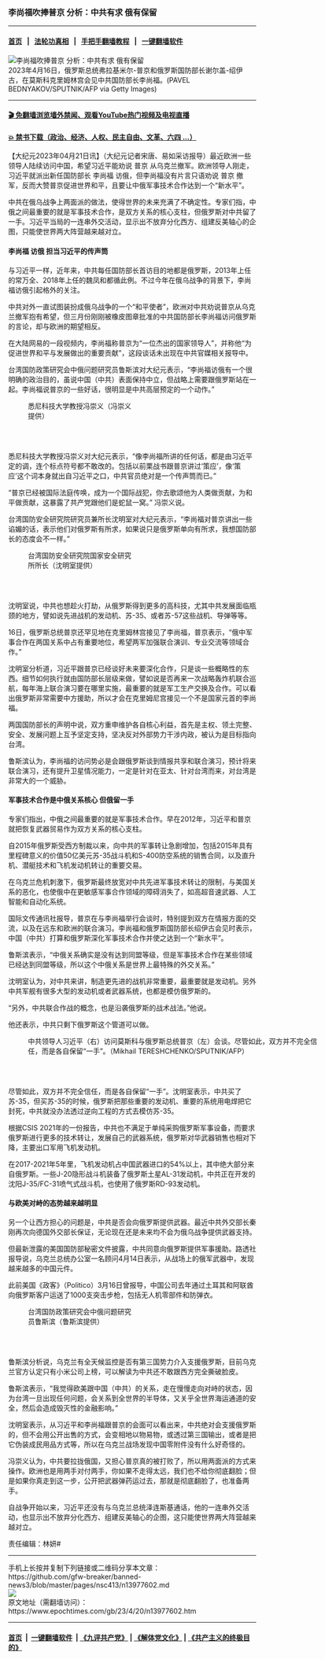 ### 李尚福吹捧普京 分析：中共有求 俄有保留
------------------------

#### [首页](https://github.com/gfw-breaker/banned-news3/blob/master/README.md) &nbsp;&nbsp;|&nbsp;&nbsp; [法轮功真相](https://github.com/begood0513/basic/blob/master/README.md)  &nbsp;&nbsp;|&nbsp;&nbsp; [手把手翻墙教程](https://github.com/gfw-breaker/guides/wiki)  &nbsp;&nbsp;|&nbsp;&nbsp; [一键翻墙软件](https://github.com/gfw-breaker/nogfw/blob/master/README.md)  



<div><img alt="李尚福吹捧普京 分析：中共有求 俄有保留" class="attachment-djy_600_400 size-djy_600_400 wp-post-image" src="https://i.epochtimes.com/assets/uploads/2023/04/id13976538-GettyImages-1251907856-600x400.jpg"/>
<div class="caption">
 2023年4月16日，俄罗斯总统弗拉基米尔-普京和俄罗斯国防部长谢尔盖-绍伊古，在莫斯科克里姆林宫会见中共国防部长李尚福。(PAVEL BEDNYAKOV/SPUTNIK/AFP via Getty Images)
</div></div><hr/>

#### [ 🎬  免翻墙浏览墙外禁闻、观看YouTube热门视频及电视直播](https://github.com/gfw-breaker/HelloWorld)

#### [ 💥  禁书下载（政治、经济、人权、民主自由、文革、六四 ...）](https://github.com/gfw-breaker/books/blob/master/README.md)

<div><p>
 【大纪元2023年04月21日讯】（大纪元记者宋唐、易如采访报导）最近欧洲一些领导人陆续访问中国，希望习近平能劝说
 <ok href="https://www.epochtimes.com/gb/tag/%E6%99%AE%E4%BA%AC.html">
  普京
 </ok>
 从乌克兰撤军。欧洲领导人刚走，习近平就派出新任国防部长
 <ok href="https://www.epochtimes.com/gb/tag/%E6%9D%8E%E5%B0%9A%E7%A6%8F.html">
  李尚福
 </ok>
 访俄，但李尚福没有片言只语劝说
 <ok href="https://www.epochtimes.com/gb/tag/%E6%99%AE%E4%BA%AC.html">
  普京
 </ok>
 撤军，反而大赞普京促进世界和平，且要让中俄军事技术合作达到一个“新水平”。
</p>
<p>
 中共在俄乌战争上两面派的做法，使得世界的未来充满了不确定性。专家们指，中俄之间最重要的就是军事技术合作，是双方关系的核心支柱，但俄罗斯对中共留了一手。习近平当局的一连串外交活动，显示出不放弃分化西方、组建反美轴心的企图，只能使世界两大阵营越来越对立。
</p>
<h4>
 <ok href="https://www.epochtimes.com/gb/tag/%E6%9D%8E%E5%B0%9A%E7%A6%8F.html">
  李尚福
 </ok>
 访俄 担当习近平的传声筒
</h4>
<p>
 与习近平一样，近年来，中共每任国防部长首访目的地都是俄罗斯，2013年上任的常万全、2018年上任的魏凤和都循此例。不过今年在俄乌战争的背景下，李尚福访俄引起格外的关注。
</p>
<p>
 中共对外一直试图装扮成俄乌战争的一个“和平使者”，欧洲对中共劝说普京从乌克兰撤军抱有希望，但三月份刚刚被橡皮图章批准的中共国防部长李尚福访问俄罗斯的言论，却与欧洲的期望相反。
</p>
<p>
 在大陆网易的一段视频内，李尚福称普京为“一位杰出的国家领导人”，并称他“为促进世界和平与发展做出的重要贡献”，这段谈话未出现在中共官媒相关报导中。
</p>
<p>
 台湾国防政策研究会中俄问题研究员鲁斯滨对大纪元表示，“李尚福访俄有一个很明确的政治目的，虽说中国（中共）表面保持中立，但战略上需要跟俄罗斯站在一起。李尚福说普京的一些好话，很明显是中共高层预定的一个动作。”
</p>
<figure aria-describedby="caption-attachment-13977783" class="wp-caption alignright" id="attachment_13977783" style="width: 210px">
 <ok href="https://i.epochtimes.com/assets/uploads/2023/04/id13977783-4aafbeb6d35845f52ef6ded0724e4712.jpg" target="_blank">
  <img alt="" class="wp-image-13977783" src="https://i.epochtimes.com/assets/uploads/2023/04/id13977783-4aafbeb6d35845f52ef6ded0724e4712.jpg"/>
 </ok>
 <br/><figcaption class="wp-caption-text" id="caption-attachment-13977783">
  悉尼科技大学教授冯崇义（冯崇义提供）
 </figcaption><br/>
</figure><br/>
<p>
 悉尼科技大学教授冯崇义对大纪元表示，“像李尚福所讲的任何话，都是由习近平定的调，连个标点符号都不敢改的。包括以前栗战书跟普京讲过‘策应’，像‘策应’这个词本身就出自习近平之口，中共官员绝对是一个传声筒而已。”
</p>
<p>
 “普京已经被国际法庭传唤，成为一个国际战犯，你去歌颂他为人类做贡献，为和平做贡献，这暴露了共产党跟他们是蛇鼠一窝。” 冯崇义说。
</p>
<p>
 台湾国防安全研究院研究员兼所长沈明室对大纪元表示，“李尚福对普京讲出一些谄媚的话，表示他们对俄罗斯有所求，如果说只是俄罗斯单向有所求，我想国防部长的态度会不一样。”
</p>
<figure aria-describedby="caption-attachment-13977802" class="wp-caption alignleft" id="attachment_13977802" style="width: 216px">
 <ok href="https://i.epochtimes.com/assets/uploads/2023/04/id13977802-e1a9c0a3b2444e68c242989e.jpg" target="_blank">
  <img alt="" class="wp-image-13977802" src="https://i.epochtimes.com/assets/uploads/2023/04/id13977802-e1a9c0a3b2444e68c242989e.jpg"/>
 </ok>
 <br/><figcaption class="wp-caption-text" id="caption-attachment-13977802">
  台湾国防安全研究院国家安全研究所所长（沈明室提供）
 </figcaption><br/>
</figure><br/>
<p>
 沈明室说，中共也想趁火打劫，从俄罗斯得到更多的高科技，尤其中共发展面临瓶颈的地方，譬如说先进战机的发动机、苏-35、或者苏-57这些战机、导弹等等。
</p>
<p>
 16日，俄罗斯总统普京还罕见地在克里姆林宫接见了李尚福，普京表示，“俄中军事合作在两国关系中占有重要地位，希望两军加强联合演训、专业交流等领域合作。”
</p>
<p>
 沈明室分析道，习近平跟普京已经谈好未来要深化合作，只是谈一些概略性的东西。细节如何执行就由国防部长层级来做，譬如说是否再来一次战略轰炸机联合巡航，每年海上联合演习要在哪里实施，最重要的就是军工生产交换及合作。可以看出俄罗斯非常需要中方援助，所以才会在克里姆尼宫接见一个不是国家元首的李尚福。
</p>
<p>
 两国国防部长的声明中说，双方重申维护各自核心利益，首先是主权、领土完整、安全、发展问题上互予坚定支持，坚决反对外部势力干涉内政，被认为是目标指向台湾。
</p>
<p>
 鲁斯滨认为，李尚福的访问势必是会跟俄罗斯谈到情报共享和联合演习，预计将来联合演习，还有提升卫星情况能力，一定是针对在亚太、针对台湾而来，对台湾是非常大的一个威胁。
</p>
<h4>
 军事技术合作是中俄关系核心 但俄留一手
</h4>
<p>
 专家们指出，中俄之间最重要的就是军事技术合作。早在2012年，习近平和普京就把恢复武器贸易作为双方关系的核心支柱。
</p>
<p>
 自2015年俄罗斯受西方制裁以来，向中共的军事转让急剧增加，包括2015年具有里程碑意义的价值50亿美元苏-35战斗机和S-400防空系统的销售合同，以及直升机、潜艇技术和飞机发动机转让的重要交易。
</p>
<p>
 在乌克兰危机刺激下，俄罗斯最终放宽对中共先进军事技术转让的限制，与美国关系的恶化，也使俄中在更敏感军事合作领域的障碍消失了，如高超音速武器、人工智能和自动化系统。
</p>
<p>
 国际文传通讯社报导，普京在与李尚福举行会谈时，特别提到双方在情报方面的交流，以及在远东和欧洲的联合演习。李尚福和俄罗斯国防部长绍伊古会见时表示，中国（中共）打算和俄罗斯深化军事技术合作并使之达到一个“新水平”。
</p>
<p>
 鲁斯滨表示，“中俄关系确实是没有达到同盟等级，但是军事技术合作在某些领域已经达到同盟等级，所以这个中俄关系是世界上最特殊的外交关系。”
</p>
<p>
 沈明室认为，对中共来讲，制造更先进的战机非常重要，最重要就是发动机。另外中共军舰有很多大型的发动机或者武器系统，也都是模仿俄罗斯的。
</p>
<p>
 “另外，中共联合作战的概念，也是沿袭俄罗斯的战术战法。”他说。
</p>
<p>
 他还表示，中共只剩下俄罗斯这个管道可以做。
</p>
<figure aria-describedby="caption-attachment-13964474" class="wp-caption aligncenter" id="attachment_13964474" style="width: 600px">
 <ok href="https://i.epochtimes.com/assets/uploads/2023/04/id13964474-607681.jpg" target="_blank">
  <img alt="" class="size-large wp-image-13964474" src="https://i.epochtimes.com/assets/uploads/2023/04/id13964474-607681-600x409.jpg"/>
 </ok>
 <br/><figcaption class="wp-caption-text" id="caption-attachment-13964474">
  中共领导人习近平（右）访问莫斯科与俄罗斯总统普京（左）会谈。尽管如此，双方并不完全信任，而是各自保留“一手”。（Mikhail TERESHCHENKO/SPUTNIK/AFP）
 </figcaption><br/>
</figure><br/>
<p>
 尽管如此，双方并不完全信任，而是各自保留“一手”。沈明室表示，中共买了苏-35，但买苏-35的时候，俄罗斯把那些重要的发动机、重要的系统用电焊把它封死，中共就没办法透过逆向工程的方式去模仿苏-35。
</p>
<p>
 根据CSIS 2021年的一份报告，中共也不满足于单纯采购俄罗斯军事设备，而要求俄罗斯进行更多的技术转让，发展自己的武器系统，俄罗斯对华武器销售也相对下降，主要出口军用飞机发动机。
</p>
<p>
 在2017-2021年5年里，飞机发动机占中国武器进口的54%以上，其中绝大部分来自俄罗斯。一些J-20隐形战斗机装备了俄罗斯土星AL-31发动机，中共正在开发的沈阳J-35/FC-31喷气式战斗机，也使用了俄罗斯RD-93发动机。
</p>
<h4>
 与欧美对峙的态势越来越明显
</h4>
<p>
 另一个让西方担心的问题是，中共是否会向俄罗斯提供武器。最近中共外交部长秦刚再次向德国外交部长保证，无论现在还是未来均不会为俄乌战争提供武器支持。
</p>
<p>
 但最新泄露的美国国防部秘密文件披露，中共同意向俄罗斯提供军事援助。路透社报导说，乌克兰总统办公室一名顾问4月14日表示，从战场上的俄军武器中，发现越来越多的中国元件。
</p>
<p>
 此前美国《政客》（Politico）3月16日曾报导，中国公司去年通过土耳其和阿联酋向俄罗斯客户运送了1000支突击步枪，包括无人机零部件和防弹衣。
</p>
<figure aria-describedby="caption-attachment-13977781" class="wp-caption alignleft" id="attachment_13977781" style="width: 216px">
 <ok href="https://i.epochtimes.com/assets/uploads/2023/04/id13977781-ceac96cdb83a4248515ae44ac017e5d4.png" target="_blank">
  <img alt="" class="wp-image-13977781" src="https://i.epochtimes.com/assets/uploads/2023/04/id13977781-ceac96cdb83a4248515ae44ac017e5d4.png"/>
 </ok>
 <br/><figcaption class="wp-caption-text" id="caption-attachment-13977781">
  台湾国防政策研究会中俄问题研究员鲁斯滨（鲁斯滨提供）
 </figcaption><br/>
</figure><br/>
<p>
 鲁斯滨分析说，乌克兰有全天候监控是否有第三国势力介入支援俄罗斯，目前乌克兰官方认定只有小米公司上榜，可以解读为中共还不敢跟西方完全撕破脸皮。
</p>
<p>
 鲁斯滨表示，“我觉得欧美跟中国（中共）的关系，走在慢慢走向对峙的状态，因为台湾一旦出现任何问题，会关系到全世界的半导体，又关乎全世界海运通道的安全，然后会造成毁灭性的金融影响。”
</p>
<p>
 沈明室表示，从习近平和李尚福跟普京的会面可以看出来，中共绝对会支援俄罗斯的，但不会用公开出售的方式，会变相地以物易物，或透过第三国输出，或者是把它伪装成民用品方式等，所以在乌克兰战场发现中国零附件没有什么好奇怪的。
</p>
<p>
 冯崇义认为，中共要拉拢俄国，又担心普京真的被打败了，所以用两面派的方式来操作。欧洲也是用两手对付两手，你如果不走得太远，我们也不给你彻底翻脸；但是如果你真走到这一步，公开把武器弹药运过去，那就是彻底翻脸了，也准备两手。
</p>
<p>
 自战争开始以来，习近平还没有与乌克兰总统泽连斯基通话，他的一连串外交活动，也显示出不放弃分化西方、组建反美轴心的企图，这只能使世界两大阵营越来越对立。
</p>
<p>
 责任编辑：林妍#
</p>
</div>
<hr/>
手机上长按并复制下列链接或二维码分享本文章：<br/>
https://github.com/gfw-breaker/banned-news3/blob/master/pages/nsc413/n13977602.md <br/>
<a href='https://github.com/gfw-breaker/banned-news3/blob/master/pages/nsc413/n13977602.md'><img src='https://github.com/gfw-breaker/banned-news3/blob/master/pages/nsc413/n13977602.md.png'/></a> <br/>
原文地址（需翻墙访问）：https://www.epochtimes.com/gb/23/4/20/n13977602.htm


------------------------
#### [首页](https://github.com/gfw-breaker/banned-news3/blob/master/README.md) &nbsp;|&nbsp; [一键翻墙软件](https://github.com/gfw-breaker/nogfw/blob/master/README.md) &nbsp;| [《九评共产党》](https://github.com/gfw-breaker/9ping.md/blob/master/README.md#九评之一评共产党是什么) | [《解体党文化》](https://github.com/gfw-breaker/jtdwh.md/blob/master/README.md) | [《共产主义的终极目的》](https://github.com/gfw-breaker/gczydzjmd.md/blob/master/README.md)


<img src='http://gfw-breaker.win/banned-news3/pages/nsc413/n13977602.md' width='0px' height='0px'/>